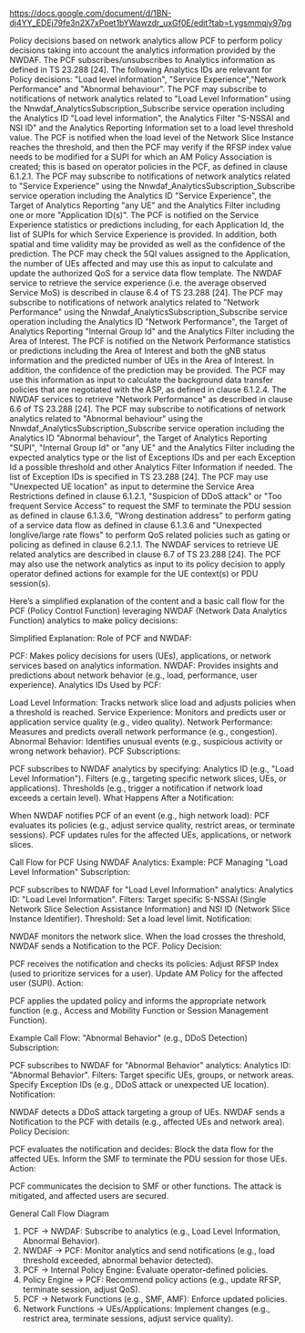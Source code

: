 https://docs.google.com/document/d/1BN-dj4YY_EDEj79fe3n2X7xPoet1bYWawzdr_uxGf0E/edit?tab=t.ygsmmqjy97pg


Policy decisions based on network analytics allow PCF to perform policy decisions taking into account the analytics information provided by the NWDAF. 
The PCF subscribes/unsubscribes to Analytics information as defined in TS 23.288 [24].
The following Analytics IDs are relevant for Policy decisions: "Load level information", "Service Experience","Network Performance" and "Abnormal behaviour". 
The PCF may subscribe to notifications of network analytics related to "Load Level Information" using the Nnwdaf_AnalyticsSubscription_Subscribe service operation including the Analytics ID "Load level information", the Analytics Filter "S-NSSAI and NSI ID" and the Analytics Reporting Information set to a load level threshold value. 
The PCF is notified when the load level of the Network Slice Instance reaches the threshold, and then the PCF may verify if the RFSP index value needs to be modified for a SUPI for which an AM Policy Association is created; this is based on operator policies in the PCF, as defined in clause 6.1.2.1.
The PCF may subscribe to notifications of network analytics related to "Service Experience" using the Nnwdaf_AnalyticsSubscription_Subscribe service operation including the Analytics ID "Service Experience", the Target of Analytics Reporting "any UE" and the Analytics Filter including one or more "Application ID(s)". 
The PCF is notified on the Service Experience statistics or predictions including, for each Application Id, the list of SUPIs for which Service Experience is provided. 
In addition, both spatial and time validity may be provided as well as the confidence of the prediction. 
The PCF may check the 5QI values assigned to the Application, the number of UEs
affected and may use this as input to calculate and update the authorized QoS for a service data flow template.
The NWDAF service to retrieve the service experience (i.e. the average observed Service MoS) is described in clause 6.4 of TS 23.288 [24].
The PCF may subscribe to notifications of network analytics related to "Network Performance" using the Nnwdaf_AnalyticsSubscription_Subscribe service operation including the Analytics ID "Network Performance", the Target of Analytics Reporting "Internal Group Id" and the Analytics Filter including the Area of Interest. 
The PCF is notified on the Network Performance statistics or predictions including the Area of Interest and both the gNB status information and the predicted number of UEs in the Area of Interest. In addition, the confidence of the prediction may be provided. 
The PCF may use this information as input to calculate the background data transfer policies that are negotiated with the ASP, as defined in clause 6.1.2.4.
The NWDAF services to retrieve "Network Performance" as described in clause 6.6 of TS 23.288 [24].
The PCF may subscribe to notifications of network analytics related to "Abnormal behaviour" using the
Nnwdaf_AnalyticsSubscription_Subscribe service operation including the Analytics ID "Abnormal behaviour", the
Target of Analytics Reporting "SUPI", "Internal Group Id" or "any UE" and the Analytics Filter including the expected
analytics type or the list of Exceptions IDs and per each Exception Id a possible threshold and other Analytics Filter
Information if needed. The list of Exception IDs is specified in TS 23.288 [24]. The PCF may use "Unexpected UE
location" as input to determine the Service Area Restrictions defined in clause 6.1.2.1, "Suspicion of DDoS attack" or
"Too frequent Service Access" to request the SMF to terminate the PDU session as defined in clause 6.1.3.6, "Wrong
destination address" to perform gating of a service data flow as defined in clause 6.1.3.6 and "Unexpected longlive/large rate flows" to perform QoS related policies such as gating or policing as defined in clause 6.2.1.1.
The NWDAF services to retrieve UE related analytics are described in clause 6.7 of TS 23.288 [24].
The PCF may also use the network analytics as input to its policy decision to apply operator defined actions for
example for the UE context(s) or PDU session(s).


Here’s a simplified explanation of the content and a basic call flow for the PCF (Policy Control Function) leveraging NWDAF (Network Data Analytics Function) analytics to make policy decisions:

Simplified Explanation:
Role of PCF and NWDAF:


PCF: Makes policy decisions for users (UEs), applications, or network services based on analytics information.
NWDAF: Provides insights and predictions about network behavior (e.g., load, performance, user experience).
Analytics IDs Used by PCF:


Load Level Information: Tracks network slice load and adjusts policies when a threshold is reached.
Service Experience: Monitors and predicts user or application service quality (e.g., video quality).
Network Performance: Measures and predicts overall network performance (e.g., congestion).
Abnormal Behavior: Identifies unusual events (e.g., suspicious activity or wrong network behavior).
PCF Subscriptions:


PCF subscribes to NWDAF analytics by specifying:
Analytics ID (e.g., "Load Level Information").
Filters (e.g., targeting specific network slices, UEs, or applications).
Thresholds (e.g., trigger a notification if network load exceeds a certain level).
What Happens After a Notification:


When NWDAF notifies PCF of an event (e.g., high network load):
PCF evaluates its policies (e.g., adjust service quality, restrict areas, or terminate sessions).
PCF updates rules for the affected UEs, applications, or network slices.

Call Flow for PCF Using NWDAF Analytics:
Example: PCF Managing "Load Level Information"
Subscription:


PCF subscribes to NWDAF for "Load Level Information" analytics:
Analytics ID: "Load Level Information".
Filters: Target specific S-NSSAI (Single Network Slice Selection Assistance Information) and NSI ID (Network Slice Instance Identifier).
Threshold: Set a load level limit.
Notification:


NWDAF monitors the network slice.
When the load crosses the threshold, NWDAF sends a Notification to the PCF.
Policy Decision:


PCF receives the notification and checks its policies:
Adjust RFSP Index (used to prioritize services for a user).
Update AM Policy for the affected user (SUPI).
Action:


PCF applies the updated policy and informs the appropriate network function (e.g., Access and Mobility Function or Session Management Function).

Example Call Flow: "Abnormal Behavior" (e.g., DDoS Detection)
Subscription:


PCF subscribes to NWDAF for "Abnormal Behavior" analytics:
Analytics ID: "Abnormal Behavior".
Filters: Target specific UEs, groups, or network areas.
Specify Exception IDs (e.g., DDoS attack or unexpected UE location).
Notification:


NWDAF detects a DDoS attack targeting a group of UEs.
NWDAF sends a Notification to the PCF with details (e.g., affected UEs and network area).
Policy Decision:


PCF evaluates the notification and decides:
Block the data flow for the affected UEs.
Inform the SMF to terminate the PDU session for those UEs.
Action:


PCF communicates the decision to SMF or other functions.
The attack is mitigated, and affected users are secured.

General Call Flow Diagram
1. PCF → NWDAF: Subscribe to analytics (e.g., Load Level Information, Abnormal Behavior).
2. NWDAF → PCF: Monitor analytics and send notifications (e.g., load threshold exceeded, abnormal behavior detected).
3. PCF → Internal Policy Engine: Evaluate operator-defined policies.
4. Policy Engine → PCF: Recommend policy actions (e.g., update RFSP, terminate session, adjust QoS).
5. PCF → Network Functions (e.g., SMF, AMF): Enforce updated policies.
6. Network Functions → UEs/Applications: Implement changes (e.g., restrict area, terminate sessions, adjust service quality).

